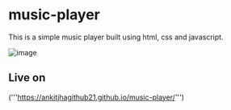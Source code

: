 # music-player
This is a simple music player built using html, css and javascript.

![image](https://github.com/ankitjhagithub21/music-player/assets/91364014/2e706865-c84e-4b7f-8722-3b63ae0e51d9)


## Live on
('''https://ankitjhagithub21.github.io/music-player/''')
